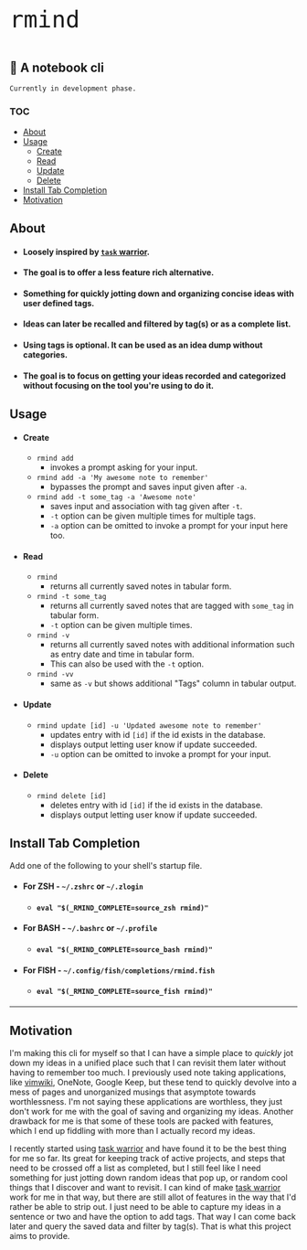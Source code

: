 <p style="font-size: 3rem"><code>rmind</code></p>

## :ledger: A notebook cli

    Currently in development phase.

### TOC

-   [About](#about)
-   [Usage](#usage)
    -   [Create](#create)
    -   [Read](#read)
    -   [Update](#update)
    -   [Delete](#delete)
-   [Install Tab Completion](#install-tab-completion)
-   [Motivation](#motivation)

## About

-   #### Loosely inspired by [`task` warrior](https://github.com/GothenburgBitFactory/taskwarrior).

-   #### The goal is to offer a less feature rich alternative.

-   #### Something for quickly jotting down and organizing concise ideas with user defined tags.

-   #### Ideas can later be recalled and filtered by tag(s) or as a complete list.

-   #### Using tags is optional. It can be used as an idea dump without categories.

-   #### The goal is to focus on getting your ideas recorded and categorized without focusing on the tool you're using to do it.

## Usage

-   #### Create
    -   `rmind add`
        -   invokes a prompt asking for your input.
    -   `rmind add -a 'My awesome note to remember'`
        -   bypasses the prompt and saves input given after `-a`.
    -   `rmind add -t some_tag -a 'Awesome note'`
        -   saves input and association with tag given after `-t`.
        -   `-t` option can be given multiple times for multiple tags.
        -   `-a` option can be omitted to invoke a prompt for your input here too.
-   #### Read
    -   `rmind`
        -   returns all currently saved notes in tabular form.
    -   `rmind -t some_tag`
        -   returns all currently saved notes that are tagged with `some_tag` in tabular form.
        -   `-t` option can be given multiple times.
    -   `rmind -v`
        -   returns all currently saved notes with additional information such as entry date and time in tabular form.
        -   This can also be used with the `-t` option.
    -   `rmind -vv`
        -   same as `-v` but shows additional "Tags" column in tabular output.
-   #### Update
    -   `rmind update [id] -u 'Updated awesome note to remember'`
        -   updates entry with id `[id]` if the id exists in the database.
        -   displays output letting user know if update succeeded.
        -   `-u` option can be omitted to invoke a prompt for your input.
-   #### Delete
    -   `rmind delete [id]`
        -   deletes entry with id `[id]` if the id exists in the database.
        -   displays output letting user know if update succeeded.

## Install Tab Completion

Add one of the following to your shell's startup file.

<!-- eg. `~/.zlogin` or `~/.zshrc` for zsh, `~/.profile` or `~/.bashrc` for bash, and `~/.config/fish/completions/rmind.fish` for fish. -->

-   #### For ZSH - `~/.zshrc` or `~/.zlogin`
    -   #### `eval "$(_RMIND_COMPLETE=source_zsh rmind)"`
-   #### For BASH - `~/.bashrc` or `~/.profile`
    -   #### `eval "$(_RMIND_COMPLETE=source_bash rmind)"`
-   #### For FISH - `~/.config/fish/completions/rmind.fish`
    -   #### `eval "$(_RMIND_COMPLETE=source_fish rmind)"`

---

## Motivation

I'm making this cli for myself so that I can have a simple place to _quickly_
jot down my ideas in a unified place such that I can revisit them later
without having to remember too much. I previously used note taking
applications, like [vimwiki](https://github.com/vimwiki/vimwiki), OneNote,
Google Keep, but these tend to quickly devolve into a mess of pages and
unorganized musings that asymptote towards worthlessness. I'm not saying
these applications are worthless, they just don't work for me with the goal
of saving and organizing my ideas. Another drawback for me is that some of
these tools are packed with features, which I end up fiddling with more than
I actually record my ideas.

I recently started using [task
warrior](https://github.com/GothenburgBitFactory/taskwarrior) and have found
it to be the best thing for me so far. Its great for keeping track of active
projects, and steps that need to be crossed off a list as completed, but I
still feel like I need something for just jotting down random ideas that pop
up, or random cool things that I discover and want to revisit. I can kind of
make [task warrior](https://github.com/GothenburgBitFactory/taskwarrior) work
for me in that way, but there are still allot of features in the way that I'd
rather be able to strip out. I just need to be able to capture my ideas in a
sentence or two and have the option to add tags. That way
I can come back later and query the saved data and filter by tag(s). That is
what this project aims to provide.

